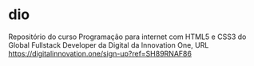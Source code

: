 # dio
Repositório do curso Programação para internet com HTML5 e CSS3 do Global Fullstack Developer da Digital da Innovation One, URL https://digitalinnovation.one/sign-up?ref=SH89RNAF86
